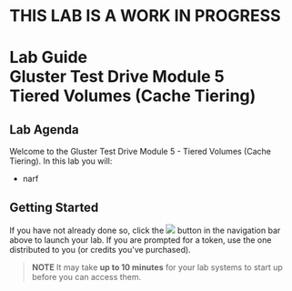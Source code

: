 # **THIS LAB IS A WORK IN PROGRESS**
# Lab Guide <br/> Gluster Test Drive Module 5 <br/> Tiered Volumes (Cache Tiering)

## Lab Agenda

Welcome to the Gluster Test Drive Module 5 - Tiered Volumes (Cache Tiering). In this lab you will:

- narf


## Getting Started

If you have not already done so, click the <img src="http://us-west-2-aws-training.s3.amazonaws.com/awsu-spl/spl02-working-ebs/media/image005.png"> button in the navigation bar above to launch your lab. If you are prompted for a token, use the one distributed to you (or credits you've purchased).

> **NOTE** It may take **up to 10 minutes** for your lab systems to start up before you can access them.

